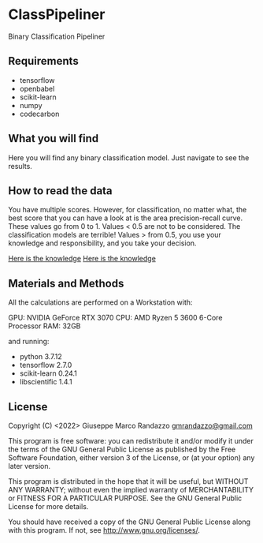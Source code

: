 # ClassPipeliner

Binary Classification Pipeliner

## Requirements

- tensorflow
- openbabel
- scikit-learn
- numpy
- codecarbon

## What you will find

Here you will find any binary classification model. 
Just navigate to see the results.

## How to read the data

You have multiple scores.
However, for classification, no matter what, the best score that you can have a look at is the area precision-recall curve.
These values go from 0 to 1. 
Values < 0.5 are not to be considered. The classification models are terrible!
Values > from 0.5, you use your knowledge and responsibility, and you take your decision.

[Here is the knowledge](https://www.datascienceblog.net/post/machine-learning/interpreting-roc-curves-auc/)
[Here is the knowledge](https://journals.plos.org/plosone/article?id=10.1371/journal.pone.0118432)

## Materials and Methods

All the calculations are performed on a Workstation with:

GPU: NVIDIA GeForce RTX 3070
CPU: AMD Ryzen 5 3600 6-Core Processor
RAM: 32GB

and running:

- python 3.7.12
- tensorflow 2.7.0
- scikit-learn 0.24.1
- libscientific 1.4.1

## License

Copyright (C) <2022>  Giuseppe Marco Randazzo <gmrandazzo@gmail.com>

This program is free software: you can redistribute it and/or modify
it under the terms of the GNU General Public License as published by
the Free Software Foundation, either version 3 of the License, or
(at your option) any later version.

This program is distributed in the hope that it will be useful,
but WITHOUT ANY WARRANTY; without even the implied warranty of
MERCHANTABILITY or FITNESS FOR A PARTICULAR PURPOSE.  See the
GNU General Public License for more details.

You should have received a copy of the GNU General Public License
along with this program.  If not, see <http://www.gnu.org/licenses/>.

